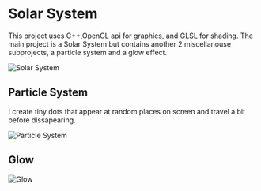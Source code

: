# Solar System
This project uses C++,OpenGL api for graphics, and GLSL for shading. The main project is a Solar System but contains another 2 miscellanouse subprojects, a particle system and a glow effect.


![Solar System](https://thumbs.gfycat.com/EnragedGlamorousGreatargus-size_restricted.gif)

## Particle System
I create tiny dots that appear at random places on screen and travel a bit before dissapearing. 


![Particle System](https://thumbs.gfycat.com/CapitalAliveColt-size_restricted.gif)

## Glow 


![Glow](https://thumbs.gfycat.com/MindlessAntiqueBoutu-size_restricted.gif)
